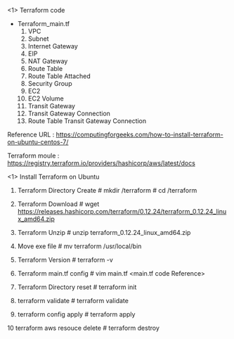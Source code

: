 <1> Terraform code
- Terraform_main.tf
  1) VPC
  2) Subnet
  3) Internet Gateway
  4) EIP
  5) NAT Gateway
  6) Route Table
  7) Route Table Attached
  8) Security Group
  9) EC2
  10) EC2 Volume
  11) Transit Gateway
  12) Transit Gateway Connection
  13) Route Table Transit Gateway Connection
  
Reference URL : https://computingforgeeks.com/how-to-install-terraform-on-ubuntu-centos-7/

Terraform moule : https://registry.terraform.io/providers/hashicorp/aws/latest/docs

<1> Install Terraform on Ubuntu
  1) Terraform Directory Create
    # mkdir /terraform
    # cd /terraform
    
  2) Terraform Download
    # wget  https://releases.hashicorp.com/terraform/0.12.24/terraform_0.12.24_linux_amd64.zip

  3) Terraform Unzip
    # unzip terraform_0.12.24_linux_amd64.zip
    
  4) Move exe file
    # mv terraform /usr/local/bin
    
  5) Terraform Version
    # terraform -v
    
  6) Terraform main.tf config
    # vim main.tf
    <main.tf code Reference>
    
  7) Terraform Directory reset
    # terraform init
    
  8) terraform validate
    # terraform validate
    
  9) terraform config apply
    # terraform apply
    
  10 terraform aws resouce delete
    # terraform destroy
    
    
